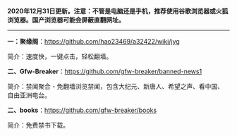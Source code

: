 **2020年12月31日更新。注意：不管是电脑还是手机，推荐使用谷歌浏览器或火狐浏览器。国产浏览器可能会屏蔽直翻网址。**


***

**一：聚缘阁**：https://github.com/hao23469/a32422/wiki/jyg

简介：速度快，一键点击，轻松翻墙。


**二、Gfw-Breaker**：https://github.com/gfw-breaker/banned-news1

简介：禁闻聚合 - 免翻墙浏览禁闻，包含大纪元、新唐人、希望之声、看中国、自由亚洲电台。

**二、books**：https://github.com/gfw-breaker/books

简介：免费禁书下载。
